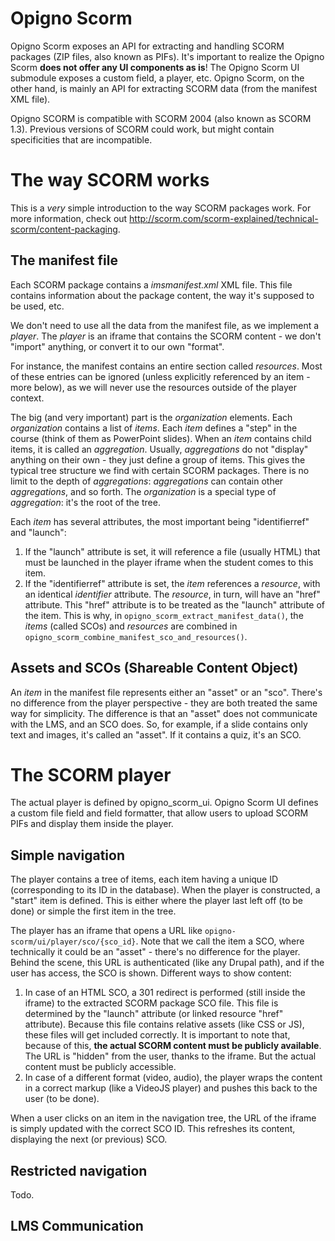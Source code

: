 Opigno Scorm
============

Opigno Scorm exposes an API for extracting and handling SCORM packages (ZIP files, also known as PIFs).
It's important to realize the Opigno Scorm **does not offer any UI components as is**! The Opigno Scorm UI submodule exposes a custom field, a player, etc. Opigno Scorm, on the other hand, is mainly an API for extracting SCORM data (from the manifest XML file).

Opigno SCORM is compatible with SCORM 2004 (also known as SCORM 1.3). Previous versions of SCORM could work, but might contain specificities that are incompatible.



The way SCORM works
===================

This is a *very* simple introduction to the way SCORM packages work. For more information, check out http://scorm.com/scorm-explained/technical-scorm/content-packaging.


The manifest file
-----------------

Each SCORM package contains a *imsmanifest.xml* XML file. This file contains information about the package content, the way it's supposed to be used, etc.

We don't need to use all the data from the manifest file, as we implement a *player*. The *player* is an iframe that contains the SCORM content - we don't "import" anything, or convert it to our own "format".

For instance, the manifest contains an entire section called *resources*. Most of these entries can be ignored (unless explicitly referenced by an item - more below), as we will never use the resources outside of the player context.

The big (and very important) part is the *organization* elements. Each *organization* contains a list of *items*. Each *item* defines a "step" in the course (think of them as PowerPoint slides). When an *item* contains child items, it is called an *aggregation*. Usually, *aggregations* do not "display" anything on their own - they just define a group of items. This gives the typical tree structure we find with certain SCORM packages. There is no limit to the depth of *aggregations*: *aggregations* can contain other *aggregations*, and so forth. The *organization* is a special type of *aggregation*: it's the root of the tree.

Each *item* has several attributes, the most important being "identifierref" and "launch":

 1. If the "launch" attribute is set, it will reference a file (usually HTML) that must be launched in the player iframe when the student comes to this item.
 2. If the "identifierref" attribute is set, the *item* references a *resource*, with an identical *identifier* attribute. The *resource*, in turn, will have an "href" attribute. This "href" attribute is to be treated as the "launch" attribute of the item. This is why, in `opigno_scorm_extract_manifest_data()`, the *items* (called SCOs) and *resources* are combined in `opigno_scorm_combine_manifest_sco_and_resources()`.


Assets and SCOs (Shareable Content Object)
------------------------------------------

An *item* in the manifest file represents either an "asset" or an "sco". There's no difference from the player perspective - they are both treated the same way for simplicity. The difference is that an "asset" does not communicate with the LMS, and an SCO does. So, for example, if a slide contains only text and images, it's called an "asset". If it contains a quiz, it's an SCO.



The SCORM player
================

The actual player is defined by opigno_scorm_ui. Opigno Scorm UI defines a custom file field and field formatter, that allow users to upload SCORM PIFs and display them inside the player.


Simple navigation
-----------------

The player contains a tree of items, each item having a unique ID (corresponding to its ID in the database). When the player is constructed, a "start" item is defined. This is either where the player last left off (to be done) or simple the first item in the tree.

The player has an iframe that opens a URL like `opigno-scorm/ui/player/sco/{sco_id}`. Note that we call the item a SCO, where technically it could be an "asset" - there's no difference for the player. Behind the scene, this URL is authenticated (like any Drupal path), and if the user has access, the SCO is shown. Different ways to show content:

 1. In case of an HTML SCO, a 301 redirect is performed (still inside the iframe) to the extracted SCORM package SCO file. This file is determined by the "launch" attribute (or linked resource "href" attribute). Because this file contains relative assets (like CSS or JS), these files will get included correctly. It is important to note that, because of this, **the actual SCORM content must be publicly available**. The URL is "hidden" from the user, thanks to the iframe. But the actual content must be publicly accessible.
 2. In case of a different format (video, audio), the player wraps the content in a correct markup (like a VideoJS player) and pushes this back to the user (to be done).

When a user clicks on an item in the navigation tree, the URL of the iframe is simply updated with the correct SCO ID. This refreshes its content, displaying the next (or previous) SCO.


Restricted navigation
---------------------

Todo.


LMS Communication
-----------------






